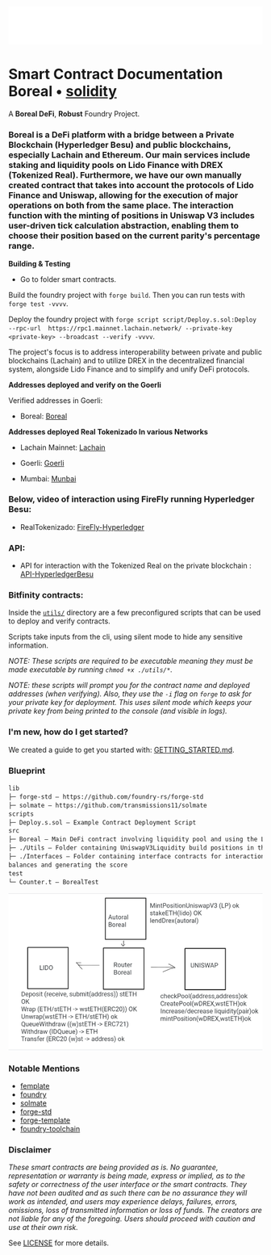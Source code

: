 ![Boreal-logo](./Boreal.png)

# Smart Contract Documentation Boreal • [solidity](https://img.shields.io/badge/solidity-^0.8.17-lightgrey)

A **Boreal DeFi**, **Robust** Foundry Project.

### Boreal is a DeFi platform with a bridge between a Private Blockchain (Hyperledger Besu) and public blockchains, especially Lachain and Ethereum. Our main services include staking and liquidity pools on Lido Finance with DREX (Tokenized Real). Furthermore, we have our own manually created contract that takes into account the protocols of Lido Finance and Uniswap, allowing for the execution of major operations on both from the same place. The interaction function with the minting of positions in Uniswap V3 includes user-driven tick calculation abstraction, enabling them to choose their position based on the current parity's percentage range. 

**Building & Testing**

- Go to folder smart contracts.

Build the foundry project with `forge build`. Then you can run tests with `forge test -vvvv`.

Deploy the foundry project with `forge script script/Deploy.s.sol:Deploy --rpc-url  https://rpc1.mainnet.lachain.network/ --private-key <private-key> --broadcast --verify -vvvv`. 

The project's focus is to address interoperability between private and public blockchains (Lachain) and to utilize DREX in the decentralized financial system, alongside Lido Finance and to simplify and unify DeFi protocols.


**Addresses deployed and verify on the Goerli**

Verified addresses in Goerli:

- Boreal: [Boreal](https://goerli.etherscan.io/address/0xcd24cddae01e7bb6a48f74ebc3560999f133b2da)

**Addresses deployed Real Tokenizado In various Networks**

- Lachain Mainnet: [Lachain](https://testexplorer.lachain.network/address/0x4Eb845fc5eedcf3f1a7925F47372a3a9aa437adE)

- Goerli: [Goerli](https://goerli.etherscan.io/address/0x438db7329230cCACBb5C02ee5b01b300eb13C633)

- Mumbai: [Munbai](https://mumbai.polygonscan.com/address/0xb50b190efbb7d6913c85c43e461b5bcb964e2b2b#code)


### Below, video of interaction using FireFly running Hyperledger Besu:

- RealTokenizado: [FireFly-Hyperledger](https://youtu.be/BYuuXzXfynQ)

### API:

- API for interaction with the Tokenized Real on the private blockchain : [API-HyperledgerBesu](https://b898-2804-431-cfef-b4b0-5c97-1b98-a113-6321.ngrok-free.app/api/v1/namespaces/default/apis/RealTokenizado/api#/)

### Bitfinity contracts:


Inside the [`utils/`](./utils/) directory are a few preconfigured scripts that can be used to deploy and verify contracts.

Scripts take inputs from the cli, using silent mode to hide any sensitive information.

_NOTE: These scripts are required to be _executable_ meaning they must be made executable by running `chmod +x ./utils/*`._

_NOTE: these scripts will prompt you for the contract name and deployed addresses (when verifying). Also, they use the `-i` flag on `forge` to ask for your private key for deployment. This uses silent mode which keeps your private key from being printed to the console (and visible in logs)._


### I'm new, how do I get started?

We created a guide to get you started with: [GETTING_STARTED.md](./GETTING_STARTED.md).


### Blueprint

```txt
lib
├─ forge-std — https://github.com/foundry-rs/forge-std
├─ solmate — https://github.com/transmissions11/solmate
scripts
├─ Deploy.s.sol — Example Contract Deployment Script
src
├─ Boreal — Main DeFi contract involving liquidity pool and using the Lido and Uniswap protocol.
├─ ./Utils — Folder containing UniswapV3Liquidity build positions in the protocols.
├─ ./Interfaces — Folder containing interface contracts for interaction with the protocols.
balances and generating the score
test
└─ Counter.t — BorealTest 
```
![Operation/Functionality](image.png)

### Notable Mentions

- [femplate](https://github.com/refcell/femplate)
- [foundry](https://github.com/foundry-rs/foundry)
- [solmate](https://github.com/Rari-Capital/solmate)
- [forge-std](https://github.com/brockelmore/forge-std)
- [forge-template](https://github.com/foundry-rs/forge-template)
- [foundry-toolchain](https://github.com/foundry-rs/foundry-toolchain)


### Disclaimer

_These smart contracts are being provided as is. No guarantee, representation or warranty is being made, express or implied, as to the safety or correctness of the user interface or the smart contracts. They have not been audited and as such there can be no assurance they will work as intended, and users may experience delays, failures, errors, omissions, loss of transmitted information or loss of funds. The creators are not liable for any of the foregoing. Users should proceed with caution and use at their own risk._

See [LICENSE](./LICENSE) for more details.
